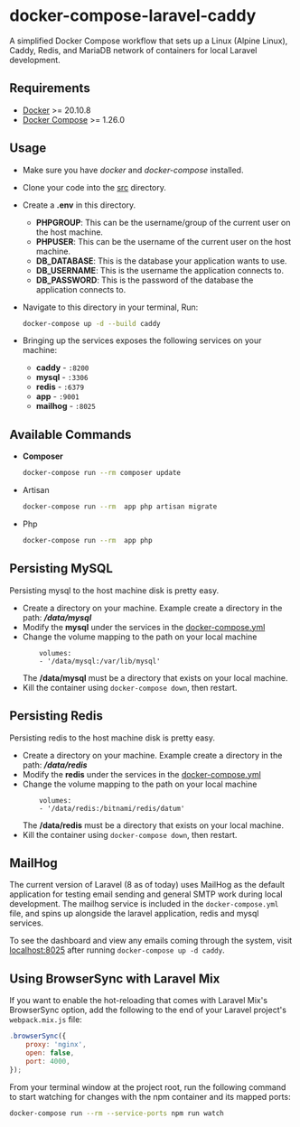 # docker-compose-laravel-caddy

A simplified Docker Compose workflow that sets up a Linux (Alpine Linux), Caddy, Redis, and MariaDB network of
containers for local Laravel development.

## Requirements

- [Docker](https://docs.docker.com/get-docker/) >= 20.10.8
- [Docker Compose](https://docs.docker.com/compose/install/) >= 1.26.0

## Usage

- Make sure you have *docker* and *docker-compose* installed.


- Clone your code into the [src](src) directory.
  <br/>


- Create a **.env** in this directory.
    - **PHPGROUP**: This can be the username/group of the current user on the host machine.
    - **PHPUSER**: This can be the username of the current user on the host machine.
    - **DB_DATABASE**: This is the database your application wants to use.
    - **DB_USERNAME**: This is the username the application connects to.
    - **DB_PASSWORD**: This is the password of the database the application connects to.


- Navigate to this directory in your terminal, Run:
  ```bash
  docker-compose up -d --build caddy
  ```


- Bringing up the services exposes the following services on your machine:
    - **caddy** - `:8200`
    - **mysql** - `:3306`
    - **redis** - `:6379`
    - **app** - `:9001`
    - **mailhog** - `:8025`

## Available Commands

- **Composer**
  ```bash
  docker-compose run --rm composer update
  ```

- Artisan
  ```bash
  docker-compose run --rm  app php artisan migrate
  ```

- Php
  ```bash
  docker-compose run --rm  app php
  ```

## Persisting MySQL

Persisting mysql to the host machine disk is pretty easy.

- Create a directory on your machine. Example create a directory in the path: **_/data/mysql_**
- Modify the **mysql** under the services in the [docker-compose.yml](./docker-compose.yml)
- Change the volume mapping to the path on your local machine
  ``` 
      volumes:
      - '/data/mysql:/var/lib/mysql'
  ```
  The **/data/mysql** must be a directory that exists on your local machine.
- Kill the container using `docker-compose down`, then restart.

## Persisting Redis

Persisting redis to the host machine disk is pretty easy.

- Create a directory on your machine. Example create a directory in the path: **_/data/redis_**
- Modify the **redis** under the services in the [docker-compose.yml](./docker-compose.yml)
- Change the volume mapping to the path on your local machine
  ``` 
      volumes:
      - '/data/redis:/bitnami/redis/datum'
  ```
  The **/data/redis** must be a directory that exists on your local machine.
- Kill the container using `docker-compose down`, then restart.

## MailHog

The current version of Laravel (8 as of today) uses MailHog as the default application for testing email sending and
general SMTP work during local development. The mailhog service is included in the `docker-compose.yml` file, and spins
up alongside the laravel application, redis and mysql services.

To see the dashboard and view any emails coming through the system, visit [localhost:8025](http://localhost:8025) after
running `docker-compose up -d caddy`.

## Using BrowserSync with Laravel Mix

If you want to enable the hot-reloading that comes with Laravel Mix's BrowserSync option, add the following to the end
of your Laravel project's `webpack.mix.js` file:

```javascript
.browserSync({
    proxy: 'nginx',
    open: false,
    port: 4000,
});
```

From your terminal window at the project root, run the following command to start watching for changes with the npm
container and its mapped ports:

```bash
docker-compose run --rm --service-ports npm run watch
```